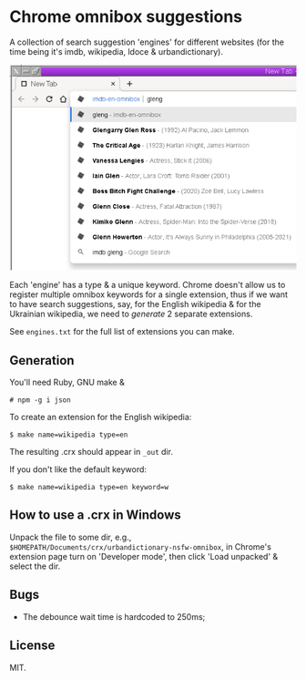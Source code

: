 # Chrome omnibox suggestions

A collection of search suggestion 'engines' for different websites
(for the time being it's imdb, wikipedia, ldoce & urbandictionary).

![omnibar](screenshot.png)

Each 'engine' has a type & a unique keyword. Chrome doesn't allow us
to register multiple omnibox keywords for a single extension, thus if
we want to have search suggestions, say, for the English wikipedia &
for the Ukrainian wikipedia, we need to *generate* 2 separate
extensions.

See `engines.txt` for the full list of extensions you can make.

## Generation

You'll need Ruby, GNU make &

    # npm -g i json

To create an extension for the English wikipedia:

    $ make name=wikipedia type=en

The resulting .crx should appear in `_out` dir.

If you don't like the default keyword:

    $ make name=wikipedia type=en keyword=w

## How to use a .crx in Windows

Unpack the file to some dir, e.g.,
`$HOMEPATH/Documents/crx/urbandictionary-nsfw-omnibox`, in Chrome's
extension page turn on 'Developer mode', then click 'Load unpacked' &
select the dir.

## Bugs

* The debounce wait time is hardcoded to 250ms;

## License

MIT.
